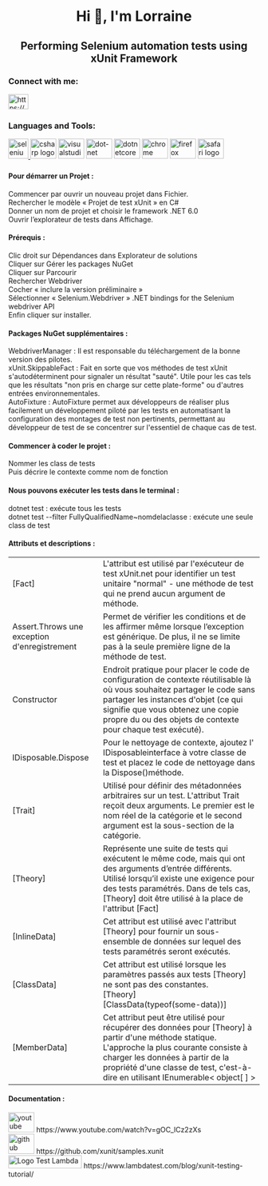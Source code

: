 <h1 align="center">Hi 👋, I'm Lorraine</h1>
<h2 align="center">Performing Selenium automation tests using xUnit Framework</h2>

<h3 align="left">Connect with me:</h3>
<p align="left">
<a href="https://www.linkedin.com/in/lorraine-lescour-09599b239/" target="blank"><img align="center" src="https://raw.githubusercontent.com/rahuldkjain/github-profile-readme-generator/master/src/images/icons/Social/linked-in-alt.svg" alt="https://www.linkedin.com/in/lorraine-lescour-09599b239/" height="30" width="40" /></a>
</p>

<h3 align="left">Languages and Tools:</h3>
  <div align="left">
  <a href="https://www.selenium.dev" target="_blank" rel="noreferrer"> <img src="https://raw.githubusercontent.com/detain/svg-logos/780f25886640cef088af994181646db2f6b1a3f8/svg/selenium-logo.svg" alt="selenium" width="40" height="40"/> </a> 
    <img src="https://cdn.jsdelivr.net/gh/devicons/devicon/icons/csharp/csharp-original.svg" height="40" width="52" alt="csharp logo"  />
  <img src="https://cdn.jsdelivr.net/gh/devicons/devicon/icons/visualstudio/visualstudio-plain.svg" height="40" width="52" alt="visualstudio logo"  />

  <img src="https://cdn.jsdelivr.net/gh/devicons/devicon/icons/dot-net/dot-net-original.svg" height="40" width="52" alt="dot-net logo"  />
  <img src="https://cdn.jsdelivr.net/gh/devicons/devicon/icons/dotnetcore/dotnetcore-original.svg" height="40" width="52" alt="dotnetcore logo"  />
  <img src="https://cdn.jsdelivr.net/gh/devicons/devicon/icons/chrome/chrome-original.svg" height="40" width="52" alt="chrome logo"  />
  <img src="https://cdn.jsdelivr.net/gh/devicons/devicon/icons/firefox/firefox-original.svg" height="40" width="52" alt="firefox logo"  />
  <img src="https://cdn.jsdelivr.net/gh/devicons/devicon/icons/safari/safari-original.svg" height="40" width="52" alt="safari logo"  />
</div>

###

<h4>Pour démarrer un Projet : </h4>
Commencer par ouvrir un nouveau projet dans Fichier. <br>
Rechercher le modèle « Projet de test xUnit » en C# <br>
Donner un nom de projet et choisir le framework .NET 6.0 <br>
Ouvrir l’explorateur de tests dans Affichage. <br>

<h4>Prérequis : </h4>
Clic droit sur Dépendances  dans Explorateur de solutions <br>
Cliquer sur Gérer les packages NuGet <br>
Cliquer sur Parcourir <br>
Rechercher Webdriver <br>
Cocher « inclure la version préliminaire » <br>
Sélectionner « Selenium.Webdriver » .NET bindings for the Selenium webdriver API <br>
Enfin cliquer sur installer. <br>

<h4>Packages NuGet supplémentaires : </h4>
WebdriverManager : Il est responsable du téléchargement de la bonne version des pilotes. <br>
xUnit.SkippableFact : Fait en sorte que vos méthodes de test xUnit s'autodéterminent pour signaler un résultat "sauté". Utile pour les cas tels que les résultats "non pris en charge sur cette plate-forme" ou d'autres entrées environnementales. <br>
AutoFixture : AutoFixture permet aux développeurs de réaliser plus facilement un développement piloté par les tests en automatisant la configuration des montages de test non pertinents, permettant au développeur de test de se concentrer sur l'essentiel de chaque cas de test. <br>

<h4>Commencer à coder le projet : </h4>
Nommer les class de tests  <br>
Puis décrire le contexte comme nom de fonction <br>

<h4>Nous pouvons exécuter les tests dans le terminal : </h4>
dotnet test : exécute tous les tests <br>
dotnet test --filter FullyQualifiedName~nomdelaclasse : exécute une seule class de test <br>

<h4>Attributs et descriptions :</h4>

<table>
<tr>
<td>[Fact]</td>
<td>L'attribut est utilisé par l'exécuteur de test xUnit.net pour identifier un test unitaire "normal" - une méthode de test qui ne prend aucun argument de méthode.</td>
</tr>
<tr>
<td>Assert.Throws une exception d'enregistrement</td>
<td>Permet de vérifier les conditions et de les affirmer même lorsque l’exception est générique. De plus, il ne se limite pas à la seule première ligne de la méthode de test.</td>
</tr>
<tr>
<td>Constructor</td>
<td>Endroit pratique pour placer le code de configuration de contexte réutilisable là où vous souhaitez partager le code sans partager les instances d'objet (ce qui signifie que vous obtenez une copie propre du ou des objets de contexte pour chaque test exécuté).</td>
</tr>
<tr>
<td>IDisposable.Dispose</td>
<td>Pour le nettoyage de contexte, ajoutez l' IDisposableinterface à votre classe de test et placez le code de nettoyage dans la Dispose()méthode.</td>
</tr>
<tr>
<td>[Trait]</td>
<td>Utilisé pour définir des métadonnées arbitraires sur un test.  L'attribut Trait reçoit deux arguments. Le premier est le nom réel de la catégorie et le second argument est la sous-section de la catégorie. </td>
</tr>
<tr>
<td>[Theory]</td>
<td>Représente une suite de tests qui exécutent le même code, mais qui ont des arguments d’entrée différents.  Utilisé lorsqu’il existe une exigence pour des tests paramétrés. Dans de tels cas, [Theory] doit être utilisé à la place de l'attribut [Fact]</td>
</tr>
<tr>
<td>[InlineData]</td>
<td>Cet attribut est utilisé avec l'attribut [Theory] pour fournir un sous-ensemble de données sur lequel des tests paramétrés seront exécutés.</td>
</tr>
<tr>
<td>[ClassData]</td>
<td>Cet attribut est utilisé lorsque les paramètres passés aux tests [Theory] ne sont pas des constantes.<br>
[Theory] <br>
[ClassData(typeof(some-data))]<br>
</td>
</tr>
<tr>
<td>[MemberData]</td>
<td>Cet attribut peut être utilisé pour récupérer des données pour [Theory] à partir d'une méthode statique. <br>
L'approche la plus courante consiste à charger les données à partir de la propriété d'une classe de test, c'est-à-dire en utilisant IEnumerable< object[ ] >
</td>
</tr>
</table>

<h4> Documentation : </h4> 
<div align="left">
  <img src="https://raw.githubusercontent.com/maurodesouza/profile-readme-generator/master/src/assets/icons/social/youtube/default.svg" width="52" height="40" alt="youtube logo"  /> https://www.youtube.com/watch?v=gOC_lCz2zXs <br>
</div>
<div align="left">
  <img src="https://cdn.jsdelivr.net/gh/devicons/devicon/icons/github/github-original.svg" height="40" width="52" alt="github logo"  /> https://github.com/xunit/samples.xunit
</div> 
<div align="left">
<img alt="Logo Test Lambda" src="https://www.lambdatest.com/resources/images/logos/logo.svg" width="147" height="26">
https://www.lambdatest.com/blog/xunit-testing-tutorial/ <br>
</div>



